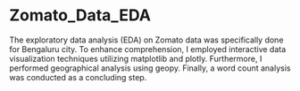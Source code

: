 # Zomato_Data_EDA
The exploratory data analysis (EDA) on Zomato data was specifically done for Bengaluru city. To enhance comprehension, I employed interactive data visualization techniques utilizing matplotlib and plotly. Furthermore, I performed geographical analysis using geopy. Finally, a word count analysis was conducted as a concluding step.
